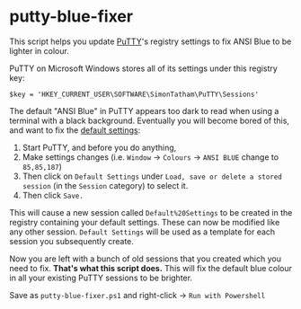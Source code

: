 # putty-blue-fixer

This script helps you update [PuTTY](http://www.chiark.greenend.org.uk/~sgtatham/putty/)'s registry settings to fix ANSI Blue to be lighter in colour.

PuTTY on Microsoft Windows stores all of its settings under this registry key:

`$key = 'HKEY_CURRENT_USER\SOFTWARE\SimonTatham\PuTTY\Sessions'`

The default "ANSI Blue" in PuTTY appears too dark to read when using a terminal with a black background.
Eventually you will become bored of this, and want to fix the [default settings](http://serverfault.com/a/12297):

1. Start PuTTY, and before you do anything,
2. Make settings changes (i.e. `Window` -> `Colours` -> `ANSI BLUE` change to `85,85,187`)
3. Then click on `Default Settings` under `Load, save or delete a stored session` (in the `Session` category) to select it.
4. Then click `Save.`

This will cause a new session called `Default%20Settings` to be created in the registry containing your default settings.
These can now be modified like any other session. `Default Settings` will be used as a template for each session you subsequently create.

Now you are left with a bunch of old sessions that you created which you need to fix. **That's what this script does.**
This will fix the default blue colour in all your existing PuTTY sessions to be brighter.

Save as `putty-blue-fixer.ps1` and right-click -> `Run with Powershell`
